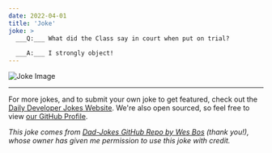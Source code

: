```yaml
---
date: 2022-04-01
title: 'Joke'
joke: >
  ___Q:___ What did the Class say in court when put on trial?
  
  ___A:___ I strongly object!
---
```



![Joke Image](https://private.xtrp.io/projects/DailyDeveloperJokes/public_image_server/images/5e12592cb43a5.png)

---

For more jokes, and to submit your own joke to get featured, check out the [Daily Developer Jokes Website](https://dailydeveloperjokes.github.io/). We're also open sourced, so feel free to view [our GitHub Profile](https://github.com/dailydeveloperjokes).


_This joke comes from [Dad-Jokes GitHub Repo by Wes Bos](https://github.com/wesbos/dad-jokes) (thank you!), whose owner has given me permission to use this joke with credit._

<!--
Joke text:
**Q:** What did the Class say in court when put on trial?

**A:** I strongly object!
 -->


